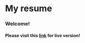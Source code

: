 # My resume

### Welcome!  
#### Please visit this [link](https://defoxicator.github.io/resume/resume.html) for live version!

